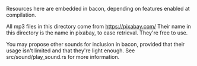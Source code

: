 Resources here are embedded in bacon, depending on features enabled at compilation.

All mp3 files in this directory come from https://pixabay.com/
Their name in this directory is the name in pixabay, to ease retrieval.
They're free to use.


You may propose other sounds for inclusion in bacon, provided that their usage isn't limited and that they're light enough.
See src/sound/play_sound.rs for more information.
